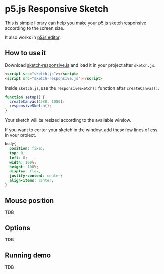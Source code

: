 # p5.js Responsive Sketch

This is simple library can help you make your [p5.js](https://p5js.org/) sketch responsive according to the screen size.

It also works in [p5.js editor](https://editor.p5js.org/).

## How to use it  

Download [sketch-responsive.js](https://raw.githubusercontent.com/lucacattan3o/p5.js-responsive-sketch/main/sketch-responsive.js) and load it in your project after `sketch.js`.

```html
<script src="sketch.js"></script>
<script src="sketch-responsive.js"></script>
```

Inside `sketch.js`, use the `responsiveSketch()` function after `createCanvas()`.

```js
function setup() {
  createCanvas(1080, 1080);
  responsiveSketch();
}
```

Your sketch will be resized according to the available window.

If you want to center your sketch in the window, add these few lines of css in your project.

```css
body{
  position: fixed;
  top: 0;
  left: 0;
  width: 100%;
  height: 100%;
  display: flex;
  justify-content: center;
  align-items: center;
}
```  

## Mouse position

TDB

## Options

TDB

## Running demo

TDB